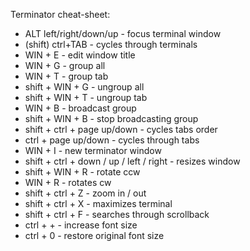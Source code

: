 Terminator cheat-sheet:
  - ALT left/right/down/up - focus terminal window
  - (shift) ctrl+TAB - cycles through terminals
  - WIN + E - edit window title
  - WIN + G - group all
  - WIN + T - group tab
  - shift + WIN + G - ungroup all
  - shift + WIN + T - ungroup tab
  - WIN + B - broadcast group
  - shift + WIN + B - stop broadcasting group
  - shift + ctrl + page up/down - cycles tabs order
  - ctrl + page up/down - cycles through tabs
  - WIN + I - new terminator window
  - shift + ctrl + down / up / left / right - resizes window
  - shift + WIN + R - rotate ccw
  - WIN + R - rotates cw
  - shift + ctrl + Z - zoom in / out
  - shift + ctrl + X - maximizes terminal
  - shift + ctrl + F - searches through scrollback
  - ctrl + + - increase font size
  - ctrl + 0 - restore original font size
